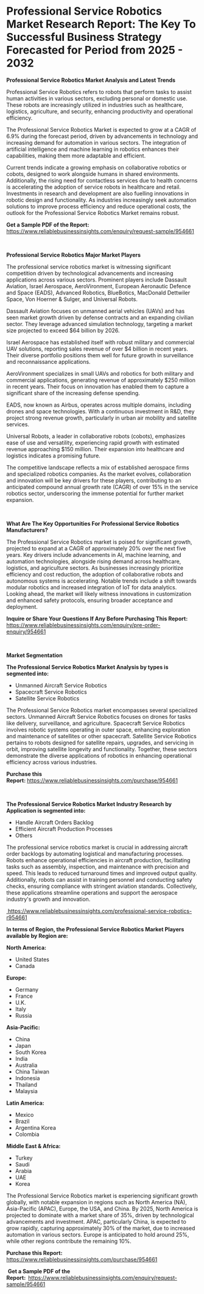 <p><h1>Professional Service Robotics Market Research Report: The Key To Successful Business Strategy Forecasted for Period from 2025 - 2032</h1></p><p><strong>Professional Service Robotics Market Analysis and Latest Trends</strong></p>
<p><p>Professional Service Robotics refers to robots that perform tasks to assist human activities in various sectors, excluding personal or domestic use. These robots are increasingly utilized in industries such as healthcare, logistics, agriculture, and security, enhancing productivity and operational efficiency. </p><p>The Professional Service Robotics Market is expected to grow at a CAGR of 6.9% during the forecast period, driven by advancements in technology and increasing demand for automation in various sectors. The integration of artificial intelligence and machine learning in robotics enhances their capabilities, making them more adaptable and efficient. </p><p>Current trends indicate a growing emphasis on collaborative robotics or cobots, designed to work alongside humans in shared environments. Additionally, the rising need for contactless services due to health concerns is accelerating the adoption of service robots in healthcare and retail. Investments in research and development are also fuelling innovations in robotic design and functionality. As industries increasingly seek automation solutions to improve process efficiency and reduce operational costs, the outlook for the Professional Service Robotics Market remains robust.</p></p>
<p><strong>Get a Sample PDF of the Report:&nbsp;</strong> <a href="https://www.reliablebusinessinsights.com/enquiry/request-sample/954661?utm_campaign=2633&utm_medium=2&utm_source=Github&utm_content=ia&utm_term=18042025&utm_id=professional-service-robotics">https://www.reliablebusinessinsights.com/enquiry/request-sample/954661</a></p>
<p>&nbsp;</p>
<p><strong>Professional Service Robotics Major Market Players</strong></p>
<p><p>The professional service robotics market is witnessing significant competition driven by technological advancements and increasing applications across various sectors. Prominent players include Dassault Aviation, Israel Aerospace, AeroVironment, European Aeronautic Defence and Space (EADS), Advanced Robotics, BlueBotics, MacDonald Dettwiler Space, Von Hoerner & Sulger, and Universal Robots.</p><p>Dassault Aviation focuses on unmanned aerial vehicles (UAVs) and has seen market growth driven by defense contracts and an expanding civilian sector. They leverage advanced simulation technology, targeting a market size projected to exceed $64 billion by 2026.</p><p>Israel Aerospace has established itself with robust military and commercial UAV solutions, reporting sales revenue of over $4 billion in recent years. Their diverse portfolio positions them well for future growth in surveillance and reconnaissance applications.</p><p>AeroVironment specializes in small UAVs and robotics for both military and commercial applications, generating revenue of approximately $250 million in recent years. Their focus on innovation has enabled them to capture a significant share of the increasing defense spending.</p><p>EADS, now known as Airbus, operates across multiple domains, including drones and space technologies. With a continuous investment in R&D, they project strong revenue growth, particularly in urban air mobility and satellite services.</p><p>Universal Robots, a leader in collaborative robots (cobots), emphasizes ease of use and versatility, experiencing rapid growth with estimated revenue approaching $150 million. Their expansion into healthcare and logistics indicates a promising future.</p><p>The competitive landscape reflects a mix of established aerospace firms and specialized robotics companies. As the market evolves, collaboration and innovation will be key drivers for these players, contributing to an anticipated compound annual growth rate (CAGR) of over 15% in the service robotics sector, underscoring the immense potential for further market expansion.</p></p>
<p>&nbsp;</p>
<p><strong>What Are The Key Opportunities For Professional Service Robotics Manufacturers?</strong></p>
<p><p>The Professional Service Robotics market is poised for significant growth, projected to expand at a CAGR of approximately 20% over the next five years. Key drivers include advancements in AI, machine learning, and automation technologies, alongside rising demand across healthcare, logistics, and agriculture sectors. As businesses increasingly prioritize efficiency and cost reduction, the adoption of collaborative robots and autonomous systems is accelerating. Notable trends include a shift towards modular robotics and increased integration of IoT for data analytics. Looking ahead, the market will likely witness innovations in customization and enhanced safety protocols, ensuring broader acceptance and deployment.</p></p>
<p><strong>Inquire or Share Your Questions If Any Before Purchasing This Report:</strong> <a href="https://www.reliablebusinessinsights.com/enquiry/pre-order-enquiry/954661?utm_campaign=2633&utm_medium=2&utm_source=Github&utm_content=ia&utm_term=18042025&utm_id=professional-service-robotics">https://www.reliablebusinessinsights.com/enquiry/pre-order-enquiry/954661</a></p>
<p>&nbsp;</p>
<p><strong>Market Segmentation</strong></p>
<p><strong>The Professional Service Robotics Market Analysis by types is segmented into:</strong></p>
<p><ul><li>Unmanned Aircraft Service Robotics</li><li>Spacecraft Service Robotics</li><li>Satellite Service Robotics</li></ul></p>
<p><p>The Professional Service Robotics market encompasses several specialized sectors. Unmanned Aircraft Service Robotics focuses on drones for tasks like delivery, surveillance, and agriculture. Spacecraft Service Robotics involves robotic systems operating in outer space, enhancing exploration and maintenance of satellites or other spacecraft. Satellite Service Robotics pertains to robots designed for satellite repairs, upgrades, and servicing in orbit, improving satellite longevity and functionality. Together, these sectors demonstrate the diverse applications of robotics in enhancing operational efficiency across various industries.</p></p>
<p><strong>Purchase this Report:&nbsp;</strong><a href="https://www.reliablebusinessinsights.com/purchase/954661?utm_campaign=2633&utm_medium=2&utm_source=Github&utm_content=ia&utm_term=18042025&utm_id=professional-service-robotics">https://www.reliablebusinessinsights.com/purchase/954661</a></p>
<p>&nbsp;</p>
<p><strong>The Professional Service Robotics Market Industry Research by Application is segmented into:</strong></p>
<p><ul><li>Handle Aircraft Orders Backlog</li><li>Efficient Aircraft Production Processes</li><li>Others</li></ul></p>
<p><p>The professional service robotics market is crucial in addressing aircraft order backlogs by automating logistical and manufacturing processes. Robots enhance operational efficiencies in aircraft production, facilitating tasks such as assembly, inspection, and maintenance with precision and speed. This leads to reduced turnaround times and improved output quality. Additionally, robots can assist in training personnel and conducting safety checks, ensuring compliance with stringent aviation standards. Collectively, these applications streamline operations and support the aerospace industry's growth and innovation.</p></p>
<p><a href="https://www.reliablebusinessinsights.com/professional-service-robotics-r954661?utm_campaign=2633&utm_medium=2&utm_source=Github&utm_content=ia&utm_term=18042025&utm_id=professional-service-robotics">&nbsp;https://www.reliablebusinessinsights.com/professional-service-robotics-r954661</a></p>
<p><strong>In terms of Region, the Professional Service Robotics Market Players available by Region are:</strong></p>
<p>
    <p> <strong> North America: </strong>
        <ul>
            <li>United States</li>
            <li>Canada</li>
        </ul>
        </p> 
    <p> <strong> Europe: </strong>
        <ul>
            <li>Germany</li>
            <li>France</li>
            <li>U.K.</li>
            <li>Italy</li>
            <li>Russia</li>
        </ul>
        </p> 
    <p> <strong> Asia-Pacific: </strong>
        <ul>
            <li>China</li>
            <li>Japan</li>
            <li>South Korea</li>
            <li>India</li>
            <li>Australia</li>
            <li>China Taiwan</li>
            <li>Indonesia</li>
            <li>Thailand</li>
            <li>Malaysia</li>
        </ul>
        </p> 
    <p> <strong> Latin America: </strong>
        <ul>
            <li>Mexico</li>
            <li>Brazil</li>
            <li>Argentina Korea</li>
            <li>Colombia</li>
        </ul>
        </p> 
    <p> <strong> Middle East & Africa: </strong>
        <ul>
            <li>Turkey</li>
            <li>Saudi</li>
            <li>Arabia</li>
            <li>UAE</li>
            <li>Korea</li>
        </ul>
    </p>
    </p>
<p><p>The Professional Service Robotics market is experiencing significant growth globally, with notable expansion in regions such as North America (NA), Asia-Pacific (APAC), Europe, the USA, and China. By 2025, North America is projected to dominate with a market share of 35%, driven by technological advancements and investment. APAC, particularly China, is expected to grow rapidly, capturing approximately 30% of the market, due to increased automation in various sectors. Europe is anticipated to hold around 25%, while other regions contribute the remaining 10%.</p></p>
<p><strong>Purchase this Report: </strong><a href="https://www.reliablebusinessinsights.com/purchase/954661?utm_campaign=2633&utm_medium=2&utm_source=Github&utm_content=ia&utm_term=18042025&utm_id=professional-service-robotics">https://www.reliablebusinessinsights.com/purchase/954661</a></p>
<p>&nbsp;<strong>Get a Sample PDF of the Report:&nbsp;&nbsp;</strong><a href="https://www.reliablebusinessinsights.com/enquiry/request-sample/954661?utm_campaign=2633&utm_medium=2&utm_source=Github&utm_content=ia&utm_term=18042025&utm_id=professional-service-robotics">https://www.reliablebusinessinsights.com/enquiry/request-sample/954661</a></p>
<p><strong></strong></p>
<p><p></p><p></p><p></p></p>